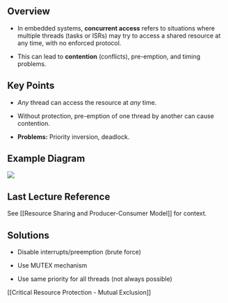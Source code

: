 
## Overview

- In embedded systems, **concurrent access** refers to situations where multiple threads (tasks or ISRs) may try to access a shared resource at any time, with no enforced protocol.
    
- This can lead to **contention** (conflicts), pre-emption, and timing problems.
    

## Key Points

- _Any_ thread can access the resource at _any_ time.
    
- Without protection, pre-emption of one thread by another can cause contention.
    
- **Problems:** Priority inversion, deadlock.
    

## Example Diagram

![](https://chatgpt.com/c/concurrent_access_model.png)

## Last Lecture Reference

See [[Resource Sharing and Producer-Consumer Model]] for context.

## Solutions

- Disable interrupts/preemption (brute force)
    
- Use MUTEX mechanism
    
- Use same priority for all threads (not always possible)
    

[[Critical Resource Protection - Mutual Exclusion]]
